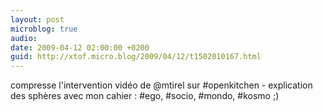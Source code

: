 ```yaml
---
layout: post
microblog: true
audio: 
date: 2009-04-12 02:00:00 +0200
guid: http://xtof.micro.blog/2009/04/12/t1502010167.html
---
```

compresse l'intervention vidéo de @mtirel sur #openkitchen - explication des sphères avec mon cahier : #ego, #socio, #mondo, #kosmo ;)
